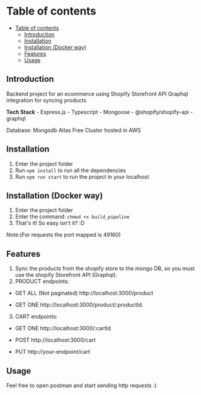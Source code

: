 
# Table of contents
- [Table of contents](#table-of-contents)
  - [Introduction](#introduction)
  - [Installation](#installation)
  - [Installation (Docker way)](#installation-docker-way)
  - [Features](#features)
  - [Usage](#usage)



## Introduction

Backend project for an ecommerce using Shopify Storefront API Graphql integration for syncing products

**Tech Stack**
    - Express.js
    - Typescript
    - Mongoose
    - @shopify/shopify-api
    - graphql

Database: Mongodb Atlas Free Cluster hosted in AWS




## Installation

1. Enter the project folder
2. Run `npm install` to run all the dependencies
3. Run `npm run start` to run the project in your localhost


## Installation (Docker way)

1. Enter the project folder
2. Enter the command: `chmod +x build_pipeline`
3. That's it! So easy isn't it? :D

Note:(For requests the port mapped is 49160)

## Features

1. Sync the products from the shopify store to the mongo DB, so you must use the shopify
Storefront API (Graphql).
2. PRODUCT endpoints:
- GET ALL (Not paginated) http://localhost:3000/product

- GET ONE http://localhost:3000/product/:productId.

3. CART endpoints:
   
- GET ONE http://localhost:3000/:cartId

- POST http://localhost:3000/cart


- PUT http://your-endpoint/cart


## Usage 

Feel free to open postman and start sending http requests :)

